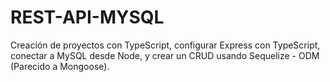 # REST-API-MYSQL
Creación de proyectos con TypeScript,  configurar Express con TypeScript,  conectar a MySQL desde Node, y   crear un CRUD usando Sequelize - ODM (Parecido a Mongoose).
